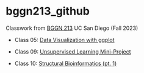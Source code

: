 # bggn213_github
Classwork from [BGGN 213](https://bioboot.github.io/bggn213_F23/) UC San Diego (Fall 2023)

- Class 05: [Data Visualization with ggplot](https://github.com/kni9zd/bggn213_github/blob/main/Class_05/class5.pdf)

- Class 09: [Unsupervised Learning Mini-Project](https://github.com/kni9zd/bggn213_github/blob/main/lab9/lab9.pdf)

- Class 10: [Structural Bioinformatics (pt. 1)](https://github.com/kni9zd/bggn213_github/blob/main/AlphaFold/lab10.pdf)

  
